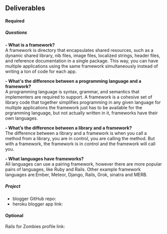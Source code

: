 ## Deliverables
#### Required
##### Questions
**- What is a framework?** <br>
A framework is directory that encapsulates shared resources, such as a dynamic shared library, nib files, image files, localized strings, header files, and reference documentation in a single package. This way, you can have multiple applications using the same framework simultaneously instead of writing a ton of code for each app. 

**- What's the difference between a programming language and a framework?** <br>
A programming language is syntax, grammar, and semantics that implementers are required to support. A framework is a cohesive set of library code that together simplifies programming in any given language for multiple applications the framework just has to be available for the prgramming language, but not actually written in it, frameworks have their own languages. 

**- What’s the difference between a library and a framework?** <br>
The difference between a library and a framework is when you call a method from a library, you are in control, you are calling the method. But with a framework, the framework is in control and the framework will call you. 

**- What languages have frameworks?** <br>
All languages can use a pairing framework, however there are more popular pairs of languages, like Ruby and Rails. 
Other example framework languages are:Ember, Meteor, Django, Rails, Grok, sinatra and MERB.

##### Project
- blogger GitHub repo: 
- heroku blogger app link:

#### Optional
Rails for Zombies profile link:
